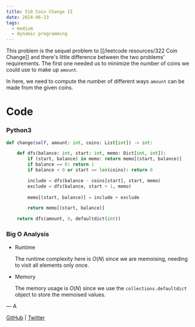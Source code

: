 ```yaml
---
title: 518 Coin Change II
date: 2024-06-23
tags:
  - medium
  - dynamic programming
---
```


This problem is the sequel problem to [[/leetcode resources/322 Coin Change]] and there's little difference between the two problems' requirements. The first one needed us to minimize the number of coins we could use to make up `amount`.

In here, we need to compute the number of different ways `amount` can be made from the given coins.

# Code

### Python3

```python
def change(self, amount: int, coins: List[int]) -> int:

    def dfs(balance: int, start: int, memo: Dict[int, int]):
        if (start, balance) in memo: return memo[(start, balance)]
        if balance == 0: return 1
        if balance < 0 or start == len(coins): return 0

        include = dfs(balance - coins[start], start, memo)
        exclude = dfs(balance, start + 1, memo)
        
        memo[(start, balance)] = include + exclude

        return memo[(start, balance)]

    return dfs(amount, 0, defaultdict(int))
```

### Big O Analysis

- Runtime

  The runtime complexity here is $O(N)$ since we are memoising, needing to visit all elements only once.

- Memory

  The memory usage is $O(N)$ since we use the `collections.defaultdict` object to store the memoised values.

— A

[GitHub](https://github.com/AtharvaKamble) | [Twitter](https://twitter.com/AtharvaKamble07)
